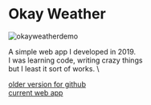 # Okay Weather

![okayweatherdemo](https://jeremie-r.github.io/OkayWeather/okayweatherdemo.png)


A simple web app I developed in 2019. \
I was learning code, writing crazy things \
but I least it sort of works. \

[older version for github](https://jeremie-r.github.io/OkayWeather/)
\
[current web app](https://roberrini.com/apps/okayweather/index.html)
